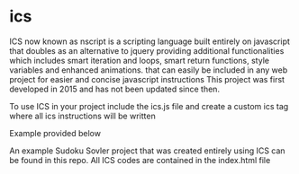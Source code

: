# ics

ICS now known as nscript is a scripting language built entirely on javascript that doubles as an alternative to jquery providing additional functionalities which includes smart iteration and loops, smart return functions, style variables and enhanced animations. that can easily be included in any web project for easier and concise javascript instructions
This project was first developed in 2015 and has not been updated since then. 

To use ICS in your project
include the ics.js file 
and create a custom ics tag where all ics instructions will be written

Example provided below
<script type = "text/javascript" src = "ics2u.js"></script>
<script type = "text/ics">
    ICS Codes go here
</script>

An example Sudoku Sovler project that was created entirely using ICS can be found in this repo.
All ICS codes are contained in the index.html file
